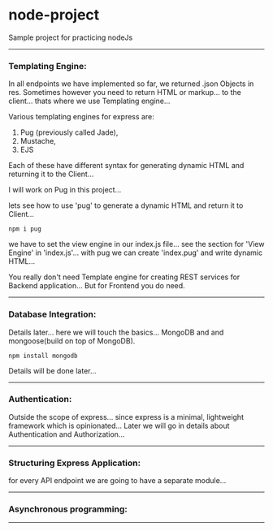 # node-project
Sample project for practicing nodeJs

___
### Templating Engine:
In all endpoints we have implemented so far, we returned .json Objects in res. Sometimes however you need to return HTML or markup... to the client... thats where we use Templating engine... 

Various templating engines for express are:
1. Pug (previously called Jade), 
2. Mustache, 
3. EJS

Each of these have different syntax for generating dynamic HTML and returning it to the Client... 

I will work on Pug in this project... 

lets see how to use 'pug' to generate a dynamic HTML and return it to Client... 
```
npm i pug
```
we have to set the view engine in our index.js file... see the section for 'View Engine' in 'index.js'... with pug we can create 'index.pug' and write dynamic HTML... 

You really don't need Template engine for creating REST services for Backend application... But for Frontend you do need.

___
### Database Integration:
Details later... here we will touch the basics... 
MongoDB and and mongoose(build on top of MongoDB).

```
npm install mongodb
```
Details will be done later...

___
### Authentication:
Outside the scope of express... since express is a minimal, lightweight framework which is opinionated... Later we will go in details about Authentication and Authorization... 

___
### Structuring Express Application:
for every API endpoint we are going to have a separate module... 

___
### Asynchronous programming:


___

